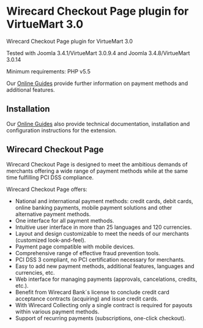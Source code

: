 # Wirecard Checkout Page plugin for VirtueMart 3.0

Wirecard Checkout Page plugin for VirtueMart 3.0

Tested with	Joomla 3.4.1/VirtueMart 3.0.9.4 and Joomla 3.4.8/VirtueMart 3.0.14

Minimum requirements: PHP v5.5

Our [Online Guides](https://guides.wirecard.at/) provide further information on payment methods and additional features. 

## Installation
Our [Online Guides](https://guides.wirecard.at/shop_plugins:virtuemart_wcp:start "Installation details") also provide technical documentation, installation and configuration instructions for the extension.


## Wirecard Checkout Page
Wirecard Checkout Page is designed to meet the ambitious demands of merchants offering a wide range of payment methods while at the same time fulfilling PCI DSS compliance.

Wirecard Checkout Page offers:
- National and international payment methods: credit cards, debit cards, online banking payments, mobile payment solutions and other alternative payment methods.
- One interface for all payment methods.
- Intuitive user interface in more than 25 languages and 120 currencies.
- Layout and design customizable to meet the needs of our merchants (customized look-and-feel).
- Payment page compatible with mobile devices.
- Comprehensive range of effective fraud prevention tools.
- PCI DSS 3 compliant, no PCI certification necessary for merchants.
- Easy to add new payment methods, additional features, languages and currencies, etc.
- Web interface for managing payments (approvals, cancelations, credits, etc.).
- Benefit from Wirecard Bank´s license to conclude credit card acceptance contracts (acquiring) and issue credit cards.
- With Wirecard Collecting only a single contract is required for payouts within various payment methods.
- Support of recurring payments (subscriptions, one-click checkout).
